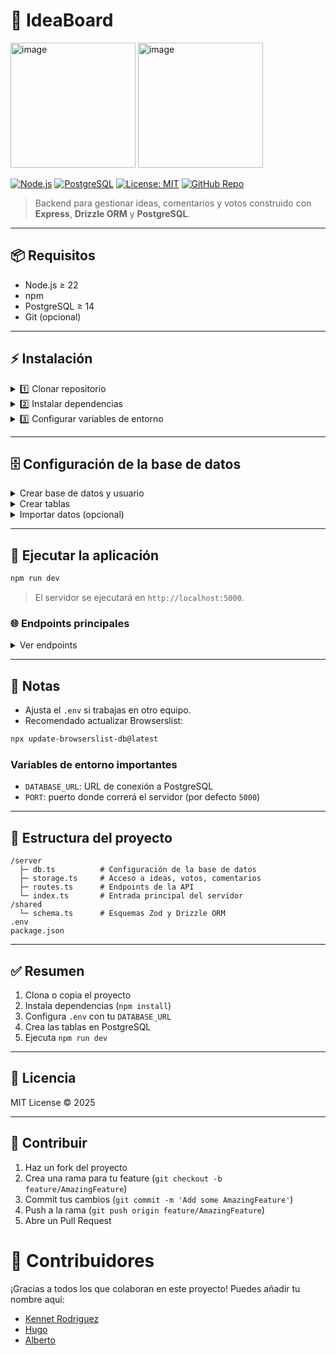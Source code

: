 
# 🎯 IdeaBoard

<img height="200" alt="image" src="https://github.com/user-attachments/assets/e6093de3-cad5-4deb-8562-470aff21913f" />
<img height="200" alt="image" src="https://github.com/user-attachments/assets/c1e5e87b-cd1d-4b42-b667-2a336e102d49" />


[![Node.js](https://img.shields.io/badge/Node.js-22+-green?logo=node.js)](https://nodejs.org/)
[![PostgreSQL](https://img.shields.io/badge/PostgreSQL-14+-blue?logo=postgresql)](https://www.postgresql.org/)
[![License: MIT](https://img.shields.io/badge/License-MIT-yellow.svg)](LICENSE)
[![GitHub Repo](https://img.shields.io/badge/GitHub-Repository-blue?logo=github)](https://github.com/NekeritStudio/Idea_Board.git)

> Backend para gestionar ideas, comentarios y votos construido con **Express**, **Drizzle ORM** y **PostgreSQL**.

---

## 📦 Requisitos

- Node.js ≥ 22  
- npm  
- PostgreSQL ≥ 14  
- Git (opcional)

---

## ⚡ Instalación

<details>
<summary>1️⃣ Clonar repositorio</summary>

```bash
git clone https://github.com/NekeritStudio/Idea_Board.git
cd Idea_Board
````

</details>

<details>
<summary>2️⃣ Instalar dependencias</summary>

```bash
npm install
```

</details>

<details>
<summary>3️⃣ Configurar variables de entorno</summary>

Crea un archivo `.env` basado en `.env.example`:

```env
DATABASE_URL=postgresql://root:password@localhost:3308/ideaboard
PORT=5000
```

> Ajusta `root`, `password` y `3308` según tu configuración.

</details>

---

## 🗄 Configuración de la base de datos

<details>
<summary>Crear base de datos y usuario</summary>

```sql
CREATE DATABASE ideaboard;
CREATE USER root WITH PASSWORD 'password';
GRANT ALL PRIVILEGES ON DATABASE ideaboard TO root;
```

</details>

<details>
<summary>Crear tablas</summary>

```sql
CREATE TABLE ideas (
    id SERIAL PRIMARY KEY,
    author VARCHAR(100) NOT NULL,
    title VARCHAR(255) NOT NULL,
    content TEXT NOT NULL,
    created_at TIMESTAMP DEFAULT CURRENT_TIMESTAMP NOT NULL
);

CREATE TABLE comments (
    id SERIAL PRIMARY KEY,
    idea_id INTEGER REFERENCES ideas(id) ON DELETE CASCADE NOT NULL,
    author VARCHAR(100) NOT NULL,
    text TEXT NOT NULL,
    created_at TIMESTAMP DEFAULT CURRENT_TIMESTAMP NOT NULL
);

CREATE TABLE votes (
    id SERIAL PRIMARY KEY,
    idea_id INTEGER REFERENCES ideas(id) ON DELETE CASCADE NOT NULL,
    username VARCHAR(100) NOT NULL,
    vote_type VARCHAR(10) NOT NULL CHECK (vote_type IN ('up', 'down')),
    UNIQUE(idea_id, username)
);
```

</details>

<details>
<summary>Importar datos (opcional)</summary>

```bash
pg_dump -U root -p 3308 ideaboard > ideaboard.sql
psql -U root -p 3308 ideaboard < ideaboard.sql
```

</details>

---

## 🚀 Ejecutar la aplicación

```bash
npm run dev
```

> El servidor se ejecutará en `http://localhost:5000`.

### 🌐 Endpoints principales

<details>
<summary>Ver endpoints</summary>

| Emoji | Método | Endpoint                | Descripción                     |
| ----- | ------ | ----------------------- | ------------------------------- |
| 💡    | GET    | `/api/ideas`            | Obtener todas las ideas         |
| ✏️    | POST   | `/api/ideas`            | Crear una nueva idea            |
| 👍👎  | POST   | `/api/vote`             | Votar una idea                  |
| 💬    | GET    | `/api/comments/:ideaId` | Obtener comentarios de una idea |
| 📝    | POST   | `/api/comments`         | Crear un comentario             |
| 📊    | GET    | `/api/statistics`       | Obtener estadísticas            |

</details>

---

## 🔧 Notas

* Ajusta el `.env` si trabajas en otro equipo.
* Recomendado actualizar Browserslist:

```bash
npx update-browserslist-db@latest
```

### Variables de entorno importantes

* `DATABASE_URL`: URL de conexión a PostgreSQL
* `PORT`: puerto donde correrá el servidor (por defecto `5000`)

---

## 📁 Estructura del proyecto

```
/server
  ├─ db.ts          # Configuración de la base de datos
  ├─ storage.ts     # Acceso a ideas, votos, comentarios
  ├─ routes.ts      # Endpoints de la API
  └─ index.ts       # Entrada principal del servidor
/shared
  └─ schema.ts      # Esquemas Zod y Drizzle ORM
.env
package.json
```

---

## ✅ Resumen

1. Clona o copia el proyecto
2. Instala dependencias (`npm install`)
3. Configura `.env` con tu `DATABASE_URL`
4. Crea las tablas en PostgreSQL
5. Ejecuta `npm run dev`

---

## 📄 Licencia

MIT License © 2025

---

## 🤝 Contribuir

1. Haz un fork del proyecto
2. Crea una rama para tu feature (`git checkout -b feature/AmazingFeature`)
3. Commit tus cambios (`git commit -m 'Add some AmazingFeature'`)
4. Push a la rama (`git push origin feature/AmazingFeature`)
5. Abre un Pull Request

# 👥 Contribuidores
¡Gracias a todos los que colaboran en este proyecto! Puedes añadir tu nombre aquí:
* [Kennet Rodriguez](https://github.com/Kennetrl)
* [Hugo](https://github.com/hugooae)
* [Alberto](https://github.com/alberto2005-coder)
```
